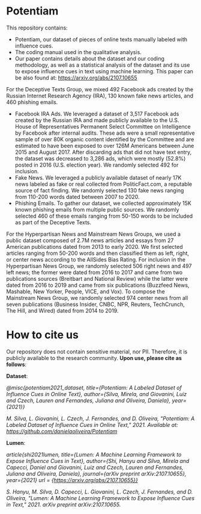 # Potentiam

This repository contains:
* Potentiam, our dataset of pieces of online texts manually labeled with influence cues.
* The coding manual used in the qualitative analysis.
* Our paper contains details about the dataset and our coding methodology, as well as a statistical analysis of the dataset and its use to expose influence cues in text using machine learning. This paper can be also found at: https://arxiv.org/abs/2107.10655 

For the Deceptive Texts Group, we mixed 492 Facebook ads created by the Russian Internet Research Agency (IRA), 130 known fake news articles, and 460 phishing emails. 
* Facebook IRA Ads. We leveraged a dataset of 3,517 Facebook ads created by the Russian IRA and made publicly available to the U.S. House of Representatives Permanent Select Committee on Intelligence  by Facebook after internal audits. These ads were a small representative sample of over 80K organic content identified by the Committee and are estimated to have been exposed to over 126M Americans between June 2015 and August 2017. After discarding ads that did not have text entry, the dataset was decreased to 3,286 ads, which were mostly (52.8%) posted in 2016 (U.S. election year). We randomly selected 492 for inclusion. 
* Fake News. We leveraged a publicly available dataset of nearly 17K news labeled as fake or real collected from PoliticFact.com, a reputable source of fact finding. We randomly selected 130 fake news ranging from 110-200 words dated between 2007 to 2020. 
* Phishing Emails. To gather our dataset, we collected approximately 15K known phishing emails from multiple public sources. We randomly selected 460 of these emails ranging from 50-150 words to be included as part of the Deceptive Texts.

For the Hyperpartisan News and Mainstream News Groups, we used a public dataset composed of 2.7M news articles and essays from 27 American publications dated from 2013 to early 2020. We first selected articles ranging from 50-200 words and then classified them as left, right, or center news according to the AllSides Bias Rating. For inclusion in the Hyperpartisan News Group, we randomly selected 506 right news and 497 left news; the former were dated from 2016 to 2017 and came from two publications sources (Breitbart and National Review) while the latter were dated from 2016 to 2019 and came from six publications (Buzzfeed News, Mashable, New Yorker, People, VICE, and Vox). To compose the Mainstream News Group, we randomly selected 974 center news from all seven publications (Business Insider, CNBC, NPR, Reuters, TechCrunch, The Hill, and Wired) dated from 2014 to 2019.

# How to cite us

Our repository does not contain sensitive material, nor PII. Therefore, it is publicly available to the research community. **Upon use, please cite as follows**:

**Dataset**: 

*@misc{potentiam2021_dataset, 
title={Potentiam: A Labeled Dataset of Influence Cues in Online Text}, 
author={Silva, Mirela, and Giovanini, Luiz and Czech, Lauren and Fernandes, Juliana and Oliveira, Daniela}, 
year={2021}}*

*M. Silva, L. Giovanini, L. Czech, J. Fernandes, and D. Oliveira, "Potentiam: A Labeled Dataset of Influence Cues in Online Text," 2021. Available at: https://github.com/danielaoliveira/Potentiam*

**Lumen**: 

*article{shi2021lumen,
  title={Lumen: A Machine Learning Framework to Expose Influence Cues in Text},
  author={Shi, Hanyu and Silva, Mirela and Capecci, Daniel and Giovanini, Luiz and Czech, Lauren and Fernandes, Juliana and Oliveira, Daniela},
  journal={arXiv preprint arXiv:2107.10655},
  year={2021}
  url = {https://arxiv.org/abs/2107.10655}}*

*S. Hanyu, M. Silva, D. Capecci, L. Giovanini, L. Czech, J. Fernandes, and D. Oliveira, "Lumen: A Machine Learning Framework to Expose Influence Cues in Text," 2021. arXiv preprint arXiv:2107.10655.*
